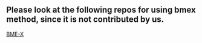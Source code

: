 ## Please look at the following repos for using bmex method, since it is not contributed by us.

[BME-X](https://github.com/DBC-Lab/Brain_MRI_Enhancement)

